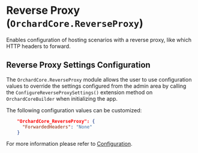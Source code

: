 # Reverse Proxy (`OrchardCore.ReverseProxy`)

Enables configuration of hosting scenarios with a reverse proxy, like which HTTP headers to forward.

## Reverse Proxy Settings Configuration

The `OrchardCore.ReverseProxy` module allows the user to use configuration values to override the settings configured from the admin area by calling the `ConfigureReverseProxySettings()` extension method on `OrchardCoreBuilder` when initializing the app.

The following configuration values can be customized:

```json
    "OrchardCore_ReverseProxy": {
      "ForwardedHeaders": "None"
    }
```

For more information please refer to [Configuration](../../core/Configuration/README.md).